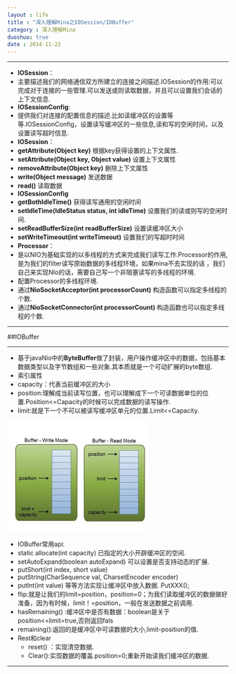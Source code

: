 ```yaml
---
layout : life
title : "深入理解Mina之IOSession/IOBuffer"
category : 深入理解Mina
duoshuo: true
date : 2014-11-22
---
```


----------

* **IOSession**：
 * 主要描述我们的网络通信双方所建立的连接之间描述.IOSession的作用:可以完成对于连接的一些管理.可以发送或则读取数据，并且可以设置我们会话的 上下文信息.
* **IOSessionConfig**:
 * 提供我们对连接的配置信息的描述.比如读缓冲区的设置等等.IOSessionConfig，设置读写缓冲区的一些信息,读和写的空闲时间，以及设置读写超时信息.
* **IOSession**：
 * **getAttribute(Object key)**  根据key获得设置的上下文属性.
 * **setAttribute(Object key, Object value)**  设置上下文属性
 * **removeAttribute(Object key)**    删除上下文属性
 * **write(Object message)**  发送数据
 * **read()** 读取数据
* **IOSessionConfig**
 * **getBothIdleTime()**  获得读写通用的空闲时间
 * **setIdleTime(IdleStatus status, int idleTime)**   设置我们的读或则写的空闲时间.
 * **setReadBufferSize(int readBufferSize)**   设置读缓冲区大小
 * **setWriteTimeout(int writeTimeout)**   设置我们的写超时时间
* **Processor**：
 * 是以NIO为基础实现的以多线程的方式来完成我们读写工作.Processor的作用,是为我们的filter读写原始数据的多线程环境，如果mina不去实现的话 ，我们自己来实现NIo的话，需要自己写一个非阻塞读写的多线程的环境.
* 配置Processor的多线程环境.
 * 通过**NioSocketAcceptor(int processorCount)** 构造函数可以指定多线程的个数.
 * 通过**NioSocketConnector(int processorCount)** 构造函数也可以指定多线程的个数.

---------------

##IOBuffer

------------------

* 基于javaNio中的**ByteBuffer**做了封装，用户操作缓冲区中的数据，包括基本数据类型以及字节数组和一些对象.其本质就是一个可动扩展的byte数组.
* 索引属性
 * capacity：代表当前缓冲区的大小
 * position:理解成当前读写位置，也可以理解成下一个可读数据单位的位置.Position<=Capacity的时候可以完成数据的读写操作.
 * limit:就是下一个不可以被读写缓冲区单元的位置.Limit<=Capacity.

![gengsufa](/life/picture/iobuffer.jpg)
 
* IOBuffer常用api:
 * static   allocate(int capacity)   已指定的大小开辟缓冲区的空间.
 * setAutoExpand(boolean autoExpand)   可以设置是否支持动态的扩展.
 * putShort(int index, short value) 
 * putString(CharSequence val, CharsetEncoder encoder)
 * putInt(int value) 等等方法实现让缓冲区中放入数据.  PutXXX();
 * flip:就是让我们的limit=position，position=0；为我们读取缓冲区的数据做好准备，因为有时候，limit！=position，一般在发送数据之前调用.
 * hasRemaining() :缓冲区中是否有数据：boolean是关于position<=limit=true,否则返回fals
 * remaining():返回的是缓冲区中可读数据的大小,limit-position的值.
 * Rest和clear
	* reset() ：实现清空数据.
	* Clear():实现数据的覆盖.position=0;重新开始读我们缓冲区的数据.

-----------


